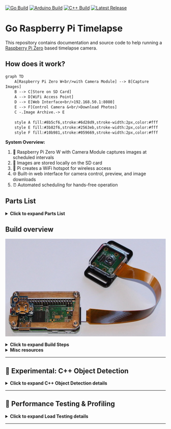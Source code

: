 [![Go Build](https://github.com/ingojaeckel/go-raspberry-pi-timelapse/workflows/Build/badge.svg)](https://github.com/ingojaeckel/go-raspberry-pi-timelapse/actions?query=workflow%3ABuild)
[![Arduino Build](https://github.com/ingojaeckel/go-raspberry-pi-timelapse/actions/workflows/arduino.yml/badge.svg)](https://github.com/ingojaeckel/go-raspberry-pi-timelapse/actions/workflows/arduino.yml)
[![C++ Build](https://github.com/ingojaeckel/go-raspberry-pi-timelapse/workflows/C%2B%2B%20Object%20Detection%20Build/badge.svg)](https://github.com/ingojaeckel/go-raspberry-pi-timelapse/actions?query=workflow%3A%22C%2B%2B+Object+Detection+Build%22)
[![Latest Release](https://img.shields.io/github/v/release/ingojaeckel/go-raspberry-pi-timelapse?include_prereleases)](https://github.com/ingojaeckel/go-raspberry-pi-timelapse/releases/latest)

# Go Raspberry Pi Timelapse

This repository contains documentation and source code to help running a [Raspberry Pi Zero](https://www.raspberrypi.org/products/raspberry-pi-zero-w/) based timelapse camera.

## How does it work?

```mermaid
graph TD
    A[Raspberry Pi Zero W<br/>with Camera Module] --> B[Capture Images]
    B --> C[Store on SD Card]
    A --> D[WiFi Access Point]
    D --> E[Web Interface<br/>192.168.50.1:8080]
    E --> F[Control Camera &<br/>Download Photos]
    C -.Image Archive.-> E
    
    style A fill:#8b5cf6,stroke:#6d28d9,stroke-width:2px,color:#fff
    style E fill:#3b82f6,stroke:#2563eb,stroke-width:2px,color:#fff
    style F fill:#10b981,stroke:#059669,stroke-width:2px,color:#fff
```

**System Overview:**
1. 🎥 Raspberry Pi Zero W with Camera Module captures images at scheduled intervals
2. 💾 Images are stored locally on the SD card
3. 📡 Pi creates a WiFi hotspot for wireless access
4. 🌐 Built-in web interface for camera control, preview, and image downloads
5. ⏰ Automated scheduling for hands-free operation

## Parts List

<details>
<summary><b>Click to expand Parts List</b></summary>

This project was created for a timelapse system consisting of the following core components: a Pi Zero W with a camera board, a case, and an SD card. The following sections describe the components in more detail.

### Core parts for regular deployment (about $65)

* [Raspberry Pi Zero W](https://www.adafruit.com/product/3400) ($10)
* [Raspberry Pi Camera Board v2](https://www.adafruit.com/product/3099) ($30)
* [Raspberry Pi Zero Camera Cable](https://www.adafruit.com/product/3157) ($6)
* [C4Labs Zebra Zero Case](https://www.adafruit.com/product/3003) ($7)
* [microSDHC Card](https://www.adafruit.com/product/2767) ($12)

### Additional parts to include a battery backed clock (about $8)

* [Break-away 0.1" 2x20-pin Strip Dual Male Header](https://www.adafruit.com/product/2822) ($1)
* [CR1220 12mm Diameter - 3V Lithium Coin Cell Battery](https://www.adafruit.com/product/380) ($1)
* [Adafruit PiRTC - PCF8523 Real Time Clock for Raspberry Pi](https://www.adafruit.com/product/3386) ($6)

### Additional Parts for Development (about $6)

* [USB OTG Host Cable - MicroB OTG male to A female](https://www.adafruit.com/product/1099) ($3)
* [Mini HDMI Plug to Standard HDMI Jack Adapter](https://www.adafruit.com/product/2819) ($3)

</details>

## Build overview

![The build](https://raw.githubusercontent.com/ingojaeckel/go-raspberry-pi-timelapse/master/docs/build.JPG "Build overview")

<details>
<summary><b>Click to expand Build Steps</b></summary>

### Build steps

#### Step 1: Initial Build

1. Optional: If you want to use the battery backed clocked start by soldering the 2x20-pin strip on Pi Zero W board ([instructions](https://learn.adafruit.com/adding-a-real-time-clock-to-raspberry-pi/wiring-the-rtc)). After the soldering, attach the RTC to the 2x20-pin strip. Don't forget to insert the CR1220 battery into the RTC. 
2. Connect the Pi Zero W and the Pi Camera Board v2 via the Pi Zero Camera cable.
3. Insert the Pi Zero W into the C4Labs Zerbra Zero Case.

#### Step 2: Install disk image and access web interface

1. From another computer, download, and decompress the `.img` file of the [most recent go-raspberry-pi-timelapse release](https://github.com/ingojaeckel/go-raspberry-pi-timelapse/releases).
2. Install the `.img` file to an empty SD card using the [Raspberry Pi Imager](https://www.raspberrypi.org/software/).
3. Insert the SD card card into the Pi Zero W.
4. Turn on the Pi Zero W plugging in a micro USB cable into the PWR IN connector (bottom right corner).
5. The Pi Zero W will act as a Wifi access point. Connect to the Pi's Wifi named `timelapse-raspberry-pi`, passphrase: `InsertTheRealPassword`.
6. Open the Pi's web interface in a browser: `http://192.168.50.1:8080/`. This interface will allow you to align the camera, download photos, shutdown the Pi, etc.

</details>

<details>
<summary><b>Misc resources</b></summary>

## PiTFT
* https://learn.adafruit.com/adafruit-pitft-28-inch-resistive-touchscreen-display-raspberry-pi/easy-install-2 - Follow steps and `PiTFT as HDMI Mirror (Best for Raspberry Pi OS with Desktop)`
* https://learn.adafruit.com/running-opengl-based-games-and-emulators-on-adafruit-pitft-displays/tuning-performance
* https://willhaley.com/blog/power-off-raspberry-pi-adafruit-tft-screen-shutdown/
* Streaming raspivid output via network. (1) on the receiving device: `vlc -vvv udp://@:1234 :demux=h264`. (2) on the Pi: `raspivid -t 60000 -o udp://192.168.0.123:1234`.

</details>

---

## 🔬 Experimental: C++ Object Detection

<details>
<summary><b>Click to expand C++ Object Detection details</b></summary>

This repository also includes an experimental C++ application for real-time object detection, located in the [`cpp-object-detection/`](cpp-object-detection/) directory.

### Purpose & Comparison

| Feature | Go Timelapse (Main Project) | C++ Object Detection (Experimental) |
|---------|----------------------------|-------------------------------------|
| **Primary Purpose** | Scheduled timelapse photography | Real-time object detection & tracking |
| **Hardware Target** | Raspberry Pi Zero W | Higher-performance systems (Pi 4, desktop) |
| **Camera Input** | Pi Camera Module (CSI) | USB webcams |
| **Processing** | Minimal - just capture images | AI/ML object detection (YOLO) |
| **Resource Usage** | Very low power | Higher CPU/memory requirements |
| **Output** | Scheduled still images | Continuous detection logs & optional images |
| **Use Cases** | Time-lapse videos, construction monitoring | Security monitoring, wildlife observation |
| **Maturity** | Production-ready | Experimental/Research |

### Key Features of C++ Object Detection

- **Real-time detection** using YOLO models at 720p
- **Object tracking** with movement detection
- **Network streaming** via MJPEG
- **Headless operation** for embedded systems
- **GPU acceleration** support (CUDA/OpenCL)
- **Smart photo storage** - only saves images when objects are detected
- **Long-term operation** optimized for continuous 24/7 deployment

### Getting Started

For more information about the C++ object detection application, see the [cpp-object-detection/README.md](cpp-object-detection/README.md).

**Note:** The C++ application is experimental and designed for different use cases than the main timelapse project. It requires more powerful hardware and has different dependencies (OpenCV, ONNX runtime).

</details>

---

## 🔬 Performance Testing & Profiling

<details>
<summary><b>Click to expand Load Testing details</b></summary>

This repository includes k6 load testing infrastructure to validate API performance and robustness.

### Quick Start

```bash
# Install k6 (one-time setup)
brew install k6  # macOS
# For Linux/Windows, see k6/README.md

# Run load test with profiling
./scripts/run-load-test.sh --collect-profiles
```

### What Gets Tested

The load test validates read-only API endpoints:
- `/version` - Version information
- `/monitoring` - System metrics
- `/photos` - Photo listing
- `/configuration` - Current settings
- `/logs` - Application logs

### Success Criteria

- ✅ **100% Success Rate**: All requests return 2xx status codes
- ✅ **P95 Latency < 100ms**: 95th percentile response time under 100ms
- 📊 **Additional Metrics**: P50 < 50ms, P99 < 200ms

### Profiling Support

The Go application includes built-in pprof profiling:

```bash
# Start with profiling enabled
go run . -pprof

# Collect CPU profile (30 seconds)
curl http://localhost:8080/debug/pprof/profile?seconds=30 -o cpu.prof

# Analyze with pprof
go tool pprof -http=:8081 cpu.prof
```

For detailed documentation, see [k6/README.md](k6/README.md).

</details>

---

